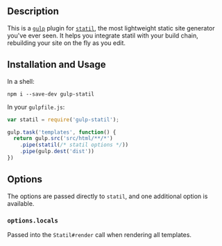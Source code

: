 ## Description

This is a [`gulp`](http://gulpjs.com) plugin for
[`statil`](https://github.com/Mitranim/statil), the most lightweight static site
generator you've ever seen. It helps you integrate statil with your build chain,
rebuilding your site on the fly as you edit.

## Installation and Usage

In a shell:

```shell
npm i --save-dev gulp-statil
```

In your `gulpfile.js`:

```javascript
var statil = require('gulp-statil');

gulp.task('templates', function() {
  return gulp.src('src/html/**/*')
    .pipe(statil(/* statil options */))
    .pipe(gulp.dest('dist'))
})
```

## Options

The options are passed directly to `statil`, and one additional option is
available.

### `options.locals`

Passed into the `Statil#render` call when rendering all templates.
